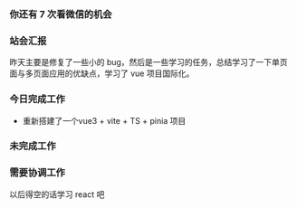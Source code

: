 ### 你还有 7 次看微信的机会

### 站会汇报

昨天主要是修复了一些小的 bug，然后是一些学习的任务，总结学习了一下单页面与多页面应用的优缺点，学习了 vue 项目国际化。

### 今日完成工作

- 重新搭建了一个vue3 + vite + TS + pinia 项目

### 未完成工作



### 需要协调工作

以后得空的话学习 react 吧